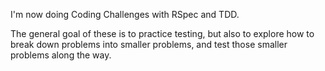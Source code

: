 I'm now doing Coding Challenges with RSpec and TDD.

The general goal of these is to practice testing, but also to explore how to break down problems into smaller problems, and test those smaller problems along the way.